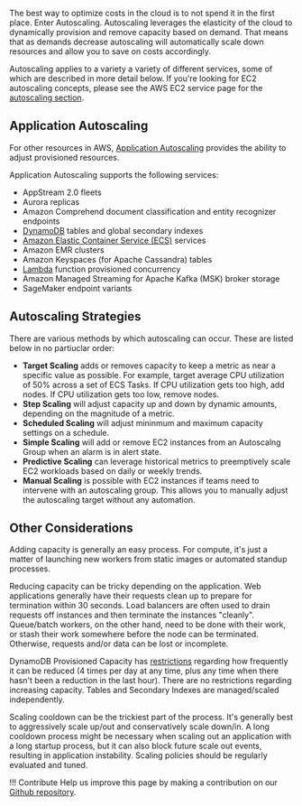 The best way to optimize costs in the cloud is to not spend it in the first place. Enter Autoscaling. Autoscaling leverages the elasticity of the cloud to dynamically provision and remove capacity based on demand. That means that as demands decrease autoscaling will automatically scale down resources and allow you to save on costs accordingly. 

Autoscaling applies to a variety a variety of different services, some of which are described in more detail below. If you're looking for EC2 autoscaling concepts, please see the AWS EC2 service page for the [autoscaling section](/aws/services/ec2-pricing/#autoscaling).


## Application Autoscaling

For other resources in AWS, [Application Autoscaling](https://docs.aws.amazon.com/autoscaling/application/userguide/what-is-application-auto-scaling.html) provides the ability to adjust provisioned resources.

Application Autoscaling supports the following services:

* AppStream 2.0 fleets
* Aurora replicas
* Amazon Comprehend document classification and entity recognizer endpoints
* [DynamoDB](/aws/services/dynamodb-pricing/) tables and global secondary indexes
* [Amazon Elastic Container Service (ECS)](/aws/services/ecs-and-fargate-pricing/) services
* Amazon EMR clusters
* Amazon Keyspaces (for Apache Cassandra) tables
* [Lambda](/aws/services/lambda-pricing/) function provisioned concurrency
* Amazon Managed Streaming for Apache Kafka (MSK) broker storage
* SageMaker endpoint variants

## Autoscaling Strategies

There are various methods by which autoscaling can occur. These are listed below in no partiuclar order:

* **Target Scaling** adds or removes capacity to keep a metric as near a specific value as possible. For example, target average CPU utilization of 50% across a set of ECS Tasks. If CPU utilization gets too high, add nodes. If CPU utilization gets too low, remove nodes.
* **Step Scaling** will adjust capacity up and down by dynamic amounts, depending on the magnitude of a metric.
* **Scheduled Scaling** will adjust mininmum and maximum capacity settings on a schedule.
* **Simple Scaling** will add or remove EC2 instances from an Autoscalng Group when an alarm is in alert state.
* **Predictive Scaling** can leverage historical metrics to preemptively scale EC2 workloads based on daily or weekly trends.
* **Manual Scaling** is possible with EC2 instances if teams need to intervene with an autoscaling group. This allows you to manually adjust the autoscaling target without any automation. 

## Other Considerations

Adding capacity is generally an easy process. For compute, it's just a matter of launching new workers from static images or automated standup processes.

Reducing capacity can be tricky depending on the application. Web applications generally have their requests clean up to prepare for termination within 30 seconds. Load balancers are often used to drain requests off instances and then terminate the instances "cleanly". Queue/batch workers, on the other hand, need to be done with their work, or stash their work somewhere before the node can be terminated. Otherwise, requests and/or data can be lost or incomplete.

DynamoDB Provisioned Capacity has [restrictions](https://docs.aws.amazon.com/amazondynamodb/latest/developerguide/Limits.html) regarding how frequently it can be reduced (4 times per day at any time, plus any time when there hasn't been a reduction in the last hour). There are no restrictions regarding increasing capacity. Tables and Secondary Indexes are managed/scaled independently.

Scaling cooldown can be the trickiest part of the process. It's generally best to aggressively scale up/out and conservatively scale down/in. A long cooldown process might be necessary when scaling out an application with a long startup process, but it can also block future scale out events, resulting in application instability. Scaling policies should be regularly evaluated and tuned.

!!! Contribute
    Help us improve this page by making a contribution on our [Github repository](https://github.com/vantage-sh/handbook).

